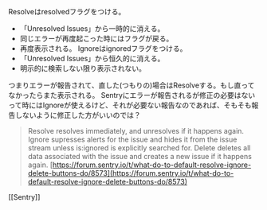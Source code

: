 
Resolveはresolvedフラグをつける。
- 「Unresolved Issues」から一時的に消える。
- 同じエラーが再度起こった時にはフラグが戻る。
- 再度表示される。
Ignoreはignoredフラグをつける。
- 「Unresolved Issues」から恒久的に消える。
- 明示的に検索しない限り表示されない。

つまりエラーが報告されて、直した(つもりの)場合はResolveする。もし直ってなかったらまた表示される。
Sentryにエラーが報告されるが修正の必要はないって時にはIgnoreが使えるけど、それが必要ない報告なのであれば、そもそも報告しないように修正した方がいいのでは？

> Resolve resolves immediately, and unresolves if it happens again. Ignore supresses alerts for the issue and hides it from the issue stream unless is:ignored is explicitly searched for. Delete deletes all data associated with the issue and creates a new issue if it happens again.
[https://forum.sentry.io/t/what-do-to-default-resolve-ignore-delete-buttons-do/8573](https://forum.sentry.io/t/what-do-to-default-resolve-ignore-delete-buttons-do/8573)

[[Sentry]]
